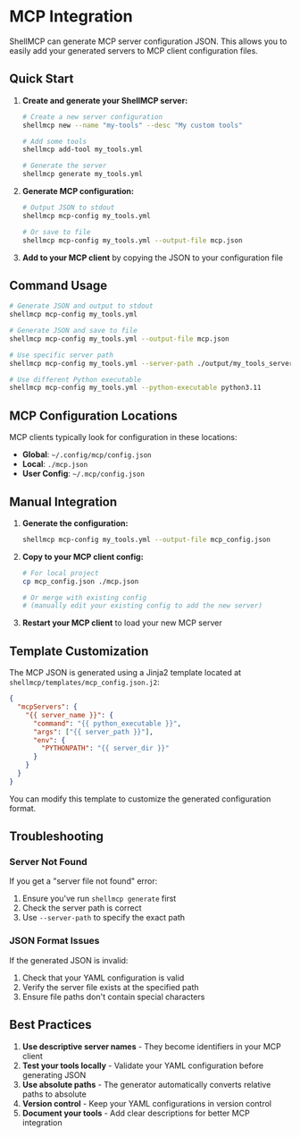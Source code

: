 # MCP Integration

ShellMCP can generate MCP server configuration JSON. This allows you to easily add your generated servers to MCP client configuration files.

## Quick Start

1. **Create and generate your ShellMCP server:**
   ```bash
   # Create a new server configuration
   shellmcp new --name "my-tools" --desc "My custom tools"
   
   # Add some tools
   shellmcp add-tool my_tools.yml
   
   # Generate the server
   shellmcp generate my_tools.yml
   ```

2. **Generate MCP configuration:**
   ```bash
   # Output JSON to stdout
   shellmcp mcp-config my_tools.yml
   
   # Or save to file
   shellmcp mcp-config my_tools.yml --output-file mcp.json
   ```

3. **Add to your MCP client** by copying the JSON to your configuration file

## Command Usage

```bash
# Generate JSON and output to stdout
shellmcp mcp-config my_tools.yml

# Generate JSON and save to file
shellmcp mcp-config my_tools.yml --output-file mcp.json

# Use specific server path
shellmcp mcp-config my_tools.yml --server-path ./output/my_tools_server.py

# Use different Python executable
shellmcp mcp-config my_tools.yml --python-executable python3.11
```


## MCP Configuration Locations

MCP clients typically look for configuration in these locations:

- **Global**: `~/.config/mcp/config.json`
- **Local**: `./mcp.json`
- **User Config**: `~/.mcp/config.json`

## Manual Integration

1. **Generate the configuration:**
   ```bash
   shellmcp mcp-config my_tools.yml --output-file mcp_config.json
   ```

2. **Copy to your MCP client config:**
   ```bash
   # For local project
   cp mcp_config.json ./mcp.json
   
   # Or merge with existing config
   # (manually edit your existing config to add the new server)
   ```

3. **Restart your MCP client** to load your new MCP server

## Template Customization

The MCP JSON is generated using a Jinja2 template located at `shellmcp/templates/mcp_config.json.j2`:

```json
{
  "mcpServers": {
    "{{ server_name }}": {
      "command": "{{ python_executable }}",
      "args": ["{{ server_path }}"],
      "env": {
        "PYTHONPATH": "{{ server_dir }}"
      }
    }
  }
}
```

You can modify this template to customize the generated configuration format.

## Troubleshooting

### Server Not Found

If you get a "server file not found" error:

1. Ensure you've run `shellmcp generate` first
2. Check the server path is correct
3. Use `--server-path` to specify the exact path

### JSON Format Issues

If the generated JSON is invalid:

1. Check that your YAML configuration is valid
2. Verify the server file exists at the specified path
3. Ensure file paths don't contain special characters

## Best Practices

1. **Use descriptive server names** - They become identifiers in your MCP client
2. **Test your tools locally** - Validate your YAML configuration before generating JSON
3. **Use absolute paths** - The generator automatically converts relative paths to absolute
4. **Version control** - Keep your YAML configurations in version control
5. **Document your tools** - Add clear descriptions for better MCP integration